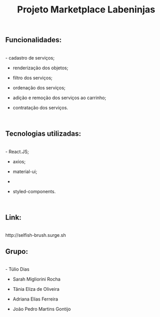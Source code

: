 
<h1 align="center">
    <br>
    Projeto Marketplace Labeninjas
</h1>
</br>

<h2>Funcionalidades:</h2>
</br>
- cadastro de serviços;

- renderização dos objetos;

- filtro dos serviços;

- ordenação dos serviços;

- adição e remoção dos serviços ao carrinho;

- contratação dos serviços.
</br>

<h2>Tecnologias utilizadas:</h2>
</br>
- React.JS;

- axios;

- material-ui;
-
- styled-components.
</br>

<h2>Link:</h2>
</br>
http://selfish-brush.surge.sh
</br>

<h2>Grupo:</h2>
</br>
- Túlio Dias

- Sarah Migliorini Rocha

- Tânia Eliza de Oliveira

- Adriana Elias Ferreira

- João Pedro Martins Gontijo
</br>
